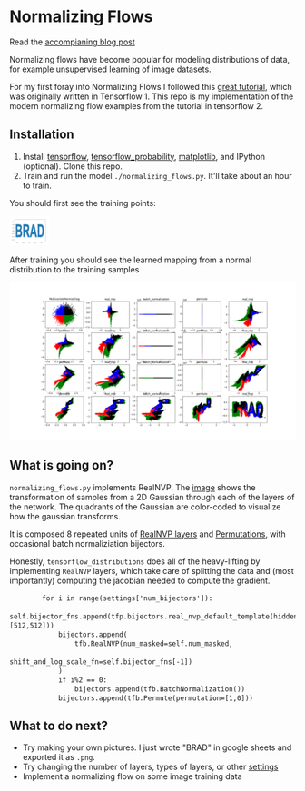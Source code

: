 # Normalizing Flows

Read the [accompianing blog post](https://www.bradsaund.com/post/normalizing_flows/)

Normalizing flows have become popular for modeling distributions of data, for example unsupervised learning of image datasets. 

For my first foray into Normalizing Flows I followed this [great tutorial](https://blog.evjang.com/2018/01/nf2.html), which was originally written in Tensorflow 1. This repo is my implementation of the modern normalizing flow examples from the tutorial in tensorflow 2.


## Installation
1. Install [tensorflow](https://www.tensorflow.org/install), [tensorflow_probability](https://www.tensorflow.org/probability), [matplotlib](https://matplotlib.org/users/installing.html), and IPython (optional). Clone this repo.
2. Train and run the model `./normalizing_flows.py`. It'll take about an hour to train. 

You should first see the training points: 

<img src="https://github.com/bsaund/normalizing_flows/blob/master/pictures/BRAD_samples.png" width="70">

After training you should see the learned mapping from a normal distribution to the training samples

<img src="https://github.com/bsaund/normalizing_flows/blob/master/pictures/RealNVP_BRAD_all_layer.png" width="600">




## What is going on?
`normalizing_flows.py` implements RealNVP. The [image](pictures/RealNVP_BRAD_all_layer.png) shows the transformation of samples from a 2D Gaussian through each of the layers of the network. The quadrants of the Gaussian are color-coded to visualize how the gaussian transforms.

It is composed 8 repeated units of [RealNVP layers](https://github.com/bsaund/normalizing_flows/blob/15f40e26ae2dd7f3646031642a08765546b9ddb9/normalizing_flows.py#L75-L78) and [Permutations](https://github.com/bsaund/normalizing_flows/blob/15f40e26ae2dd7f3646031642a08765546b9ddb9/normalizing_flows.py#L83), with occasional batch normaliziation bijectors. 

Honestly, `tensorflow_distributions` does all of the heavy-lifting by implementing `RealNVP` layers, which take care of splitting the data and (most importantly) computing the jacobian needed to compute the gradient.
```
        for i in range(settings['num_bijectors']):
            self.bijector_fns.append(tfp.bijectors.real_nvp_default_template(hidden_layers=[512,512]))
            bijectors.append(
                tfb.RealNVP(num_masked=self.num_masked,
                            shift_and_log_scale_fn=self.bijector_fns[-1])
            )
            if i%2 == 0:
                bijectors.append(tfb.BatchNormalization())
            bijectors.append(tfb.Permute(permutation=[1,0]))
```

## What to do next?
- Try making your own pictures. I just wrote "BRAD" in google sheets and exported it as `.png`.
- Try changing the number of layers, types of layers, or other [settings](https://github.com/bsaund/normalizing_flows/blob/ff515f1c3b4c97c646ff375fa6de4f4a7847b256/normalizing_flows.py#L19-L25)
- Implement a normalizing flow on some image training data

